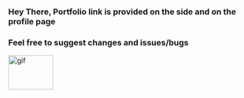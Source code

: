 ### Hey There, Portfolio link is provided on the side and on the profile page
### Feel free to suggest changes and issues/bugs 
<img alt="gif" height="70" width="91" src="https://media.giphy.com/media/l7fdqmHQ1jCg2HzQlx/giphy.gif" />
